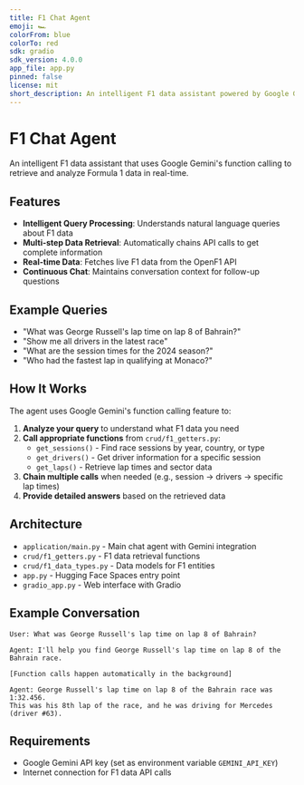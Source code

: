 ```yaml
---
title: F1 Chat Agent
emoji: 🏎️
colorFrom: blue
colorTo: red
sdk: gradio
sdk_version: 4.0.0
app_file: app.py
pinned: false
license: mit
short_description: An intelligent F1 data assistant powered by Google Gemini
---
```


# F1 Chat Agent

An intelligent F1 data assistant that uses Google Gemini's function calling to retrieve and analyze Formula 1 data in real-time.

## Features

- **Intelligent Query Processing**: Understands natural language queries about F1 data
- **Multi-step Data Retrieval**: Automatically chains API calls to get complete information
- **Real-time Data**: Fetches live F1 data from the OpenF1 API
- **Continuous Chat**: Maintains conversation context for follow-up questions

## Example Queries

- "What was George Russell's lap time on lap 8 of Bahrain?"
- "Show me all drivers in the latest race"
- "What are the session times for the 2024 season?"
- "Who had the fastest lap in qualifying at Monaco?"

## How It Works

The agent uses Google Gemini's function calling feature to:

1. **Analyze your query** to understand what F1 data you need
2. **Call appropriate functions** from `crud/f1_getters.py`:
   - `get_sessions()` - Find race sessions by year, country, or type
   - `get_drivers()` - Get driver information for a specific session
   - `get_laps()` - Retrieve lap times and sector data
3. **Chain multiple calls** when needed (e.g., session → drivers → specific lap times)
4. **Provide detailed answers** based on the retrieved data

## Architecture

- `application/main.py` - Main chat agent with Gemini integration
- `crud/f1_getters.py` - F1 data retrieval functions
- `crud/f1_data_types.py` - Data models for F1 entities
- `app.py` - Hugging Face Spaces entry point
- `gradio_app.py` - Web interface with Gradio

## Example Conversation

```
User: What was George Russell's lap time on lap 8 of Bahrain?

Agent: I'll help you find George Russell's lap time on lap 8 of the Bahrain race.

[Function calls happen automatically in the background]

Agent: George Russell's lap time on lap 8 of the Bahrain race was 1:32.456. 
This was his 8th lap of the race, and he was driving for Mercedes (driver #63).
```

## Requirements

- Google Gemini API key (set as environment variable `GEMINI_API_KEY`)
- Internet connection for F1 data API calls